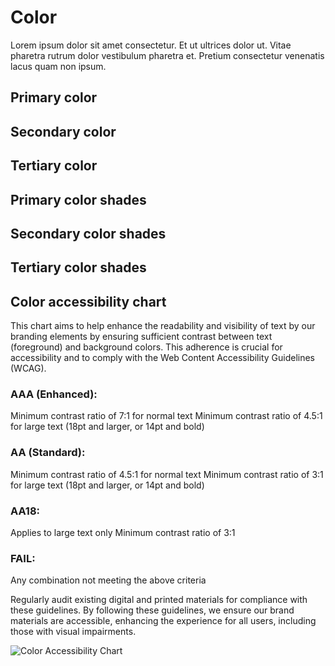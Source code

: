 <h1 style="text-align: left"><strong>Color</strong>
</h1>
<p style="text-align: left">Lorem ipsum dolor sit amet consectetur. Et ut ultrices dolor ut. Vitae pharetra rutrum dolor vestibulum pharetra et. Pretium consectetur venenatis lacus quam non ipsum.
</p>
<h2 style="text-align: left"><strong>Primary color</strong>
</h2>
<h2 style="text-align: left"><strong>Secondary color</strong>
</h2>
<h2 style="text-align: left"><strong>Tertiary color</strong>
</h2>
<h2 style="text-align: left"><strong>Primary color shades</strong>
</h2>
<h2 style="text-align: left"><strong>Secondary color shades</strong>
</h2>
<h2 style="text-align: left"><strong>Tertiary color shades</strong>
</h2>
<h2 style="text-align: left"><strong>Color accessibility chart</strong>
</h2>
<p style="text-align: left">This chart aims to help enhance the readability and visibility of text by our branding elements by ensuring sufficient contrast between text (foreground) and background colors. This adherence is crucial for accessibility and to comply with the Web Content Accessibility Guidelines (WCAG).
</p>
<h3 style="text-align: left"><strong>AAA (Enhanced):</strong>
</h3>
<p style="text-align: left"> Minimum contrast ratio of 7:1 for normal text Minimum contrast ratio of 4.5:1 for large text (18pt and larger, or 14pt and bold)
</p>
<h3 style="text-align: left"><strong>AA (Standard):</strong>
</h3>
<p style="text-align: left"> Minimum contrast ratio of 4.5:1 for normal text Minimum contrast ratio of 3:1 for large text (18pt and larger, or 14pt and bold)
</p>
<h3 style="text-align: left"><strong>AA18:</strong>
</h3>
<p style="text-align: left"> Applies to large text only Minimum contrast ratio of 3:1
</p>
<h3 style="text-align: left"><strong>FAIL:</strong>
</h3>
<p style="text-align: left"> Any combination not meeting the above criteria
</p>
<p style="text-align: left">Regularly audit existing digital and printed materials for compliance with these guidelines. By following these guidelines, we ensure our brand materials are accessible, enhancing the experience for all users, including those with visual impairments.
</p>
<p style="text-align: left">
<img src="/images/color-accessibility-chart.png" alt="Color Accessibility Chart">
</p>